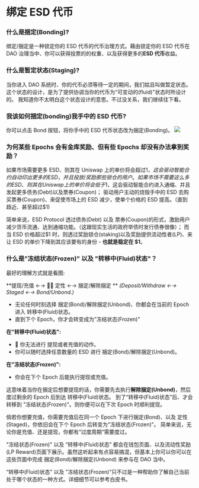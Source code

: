 # 绑定 ESD 代币

### 什么是捆定(Bonding)?

绑定/捆定是一种锁定你的 ESD 代币的代币治理方式。藉由锁定你的 ESD 代币在 DAO 治理当中、你可以获得投票的的权重、以及获得更多的**ESD 代币**收益。

### 什么是暂定状态(Staging)?

当你进入 DAO 系统时、你的代币必须等待一定的期间，我们姑且叫做暂定状态。这个状态的设计，是为了提供协调当你的代币为“可变动的(fluid)"状态时所设计的。
我知道你不太明白这个状态设计的意思。不过没关系，我们继续往下看。

### 我该如何捆定(bonding)我手中的 ESD 代币?

你可以点击 Bond 按钮，将你手中的 ESD 代币状态改为捆定(Bonding)。
![](/how_to_bond.png)

### 为何某些 Epochs 会有金库奖励、但有些 Epochs 却没有办法拿到奖励？

如果市场需要更多 ESD、则其在 Uniswap 上的单价将会超过$1，这会驱动智能合约自动印出更多的 ESD，并且投放/奖励那些锁仓的用户。
如果市场不需要这么多的 ESD、则其在 Uniswap 上的单价将会低于$1，这会驱动智能合约进入通缩、并且发起更多债务(Debt)以及票券(Coupon)；
驱动用户主动的烧毁手中的 ESD 去购买票券(Coupon)、来促使市场上的 ESD 减少，使单个价格的 ESD 提高。（直到趋近、甚至超过$1)

简单来说，ESD Protocol 透过债务(Debt) 以及 票券(Coupon)的形式，激励用户减少货币流通、达到通缩功能。（这跟现实生活的政府举债时发行债券很像）；
而当 ESD 价格超过$1 时，则透过奖励锁仓(staking)以及奖励提供流动性者(LP)、来让 ESD 的单价下降到其应该要有的身份 - **也就是稳定在 $1**。

### 什么是"冻结状态(Frozen)" 以及 "转移中(Fluid)状态"？

最好的理解方式就是看图:

**提现/充值 ←→  定性 ←→ 捆定/解除捆定 **
_(Deposit/Withdraw ←→ Staged ←→ Bond/Unbond.)_

- 无论任何时刻选择 捆定(Bond)/解除捆定(Unbond)、你都会在当前的 Epoch 进入 转移中(Fluid)状态。
- 直到下个 Epoch，你才会转变成为"冻结状态(Frozen)"

**在"转移中(Fluid)状态":**

-  你无法进行 提现或者充值的动作。
- 你可以随时选择任意数量的 ESD 进行 捆定(Bond)/解除捆定(Unbond)。

**在"冻结状态(Frozen)":**

- 你会在下个 Epoch 后能执行提现或充值。

这意味着当你在捆定后想要提现的话，你需要先去执行**解除捆定(Unbond)**，然后度过剩余的 Epoch 后到达 转移中(Fluid)状态。
到了“转移中(Fluid)状态”后、才会转移到 "冻结状态(Frozen)"。则你便可以在下次 Epoch 时顺利提现。

倘若你想要充值，你需要充值后在同一个 Epoch 下进行捆定(Bond)、以及 定性(Staged)，你依旧会在下个 Epoch 后转变为"冻结状态(Frozen)"。
简单来说，无论你是充值、还是提现，你都有“过度周期“需要度过。

"冻结状态(Frozen)" 以及 “转移中(Fluid)状态” 都会在钱包页面、以及流动性奖励(LP Reward)页面下展示。虽然这听起来有点容易搞混，但基本上你可以你可以在这些页面中完成 捆定(Bond)/解除捆定(Unbond) 来参与在 DAO 当中。

“转移中(Fluid)状态” 以及 "冻结状态(Frozen)"只不过是一种帮助你了解自己当前处于哪个状态的一种方式。详细细节可以参考白皮书。
